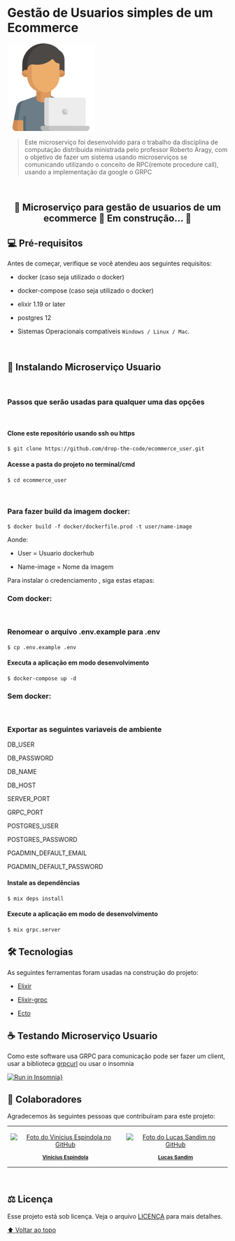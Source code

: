 
# Gestão de Usuarios simples de um Ecommerce

  

<!---Esses são exemplos. Veja https://shields.io para outras pessoas ou para personalizar este conjunto de escudos. Você pode querer incluir dependências, status do projeto e informações de licença aqui--->

  

<!--

  

![GitHub repo size](https://img.shields.io/github/repo-size/Vinny1892/credenciamento-frontend?style=for-the-badge)

  

![GitHub language count](https://img.shields.io/github/languages/count/Vinny1892/credenciamento-frontend?style=for-the-badge)

  

![NPM version](https://img.shields.io/npm/v/npm?style=for-the-badge)

  

![Bitbucket open issues](https://img.shields.io/bitbucket/issues/iuricode/README-template?style=for-the-badge)

  

![Bitbucket open pull requests](https://img.shields.io/bitbucket/pr-raw/iuricode/README-template?style=for-the-badge)

  

![](https://img.shields.io/github/license/Vinny1892/credenciamento-frontend?style=for-the-badge)

  

--->

  

<img  src="resources/programmer.png"  alt="user image"  height="200px"  >

  

  

> Este microserviço foi desenvolvido para o trabalho da disciplina de computação distribuida ministrada pelo professor Roberto Aragy, com o objetivo de fazer um sistema usando microserviços se comunicando utilizando o conceito de RPC(remote procedure call), usando a implementação da google o GRPC

  

<br>

<h2  align="center"> 🚧 Microserviço para gestão de usuarios de um ecommerce 🚀 Em construção... 🚧</h4>

## 💻 Pré-requisitos


Antes de começar, verifique se você atendeu aos seguintes requisitos:

  

<!---Estes são apenas requisitos de exemplo. Adicionar, duplicar ou remover conforme necessário--->

  

* docker (caso seja utilizado o docker)

  

* docker-compose (caso seja utilizado o docker)

  
  

* elixir 1.19 or later

  

* postgres 12

  

* Sistemas Operacionais compativeis `Windows / Linux / Mac`.

<br>


## 🚀 Instalando Microserviço Usuario


<br>

### Passos que serão usadas para qualquer uma das opções


<br>

#### Clone este repositório usando ssh ou https

````
$ git clone https://github.com/drop-the-code/ecommerce_user.git
````
#### Acesse a pasta do projeto no terminal/cmd

```
$ cd ecommerce_user
```

<br>

### Para fazer build da imagem docker:


```docker
$ docker build -f docker/dockerfile.prod -t user/name-image
```

Aonde:


* User = Usuario dockerhub


* Name-image = Nome da imagem


Para instalar o credenciamento , siga estas etapas:

### Com docker:

<br>

### Renomear o arquivo .env.example para .env

```
$ cp .env.example .env
```
#### Executa a aplicação em modo desenvolvimento


```
$ docker-compose up -d
```
### Sem docker:

<br>

### Exportar as seguintes variaveis de ambiente

DB_USER

DB_PASSWORD

DB_NAME

DB_HOST

SERVER_PORT

GRPC_PORT

POSTGRES_USER

POSTGRES_PASSWORD

PGADMIN_DEFAULT_EMAIL

PGADMIN_DEFAULT_PASSWORD


#### Instale as dependências


```
$ mix deps install
```


#### Execute a aplicação em modo de desenvolvimento


```
$ mix grpc.server
```

## 🛠 Tecnologias


As seguintes ferramentas foram usadas na construção do projeto:


-  [Elixir](https://elixir-lang.org/)

-  [Elixir-grpc](https://github.com/elixir-grpc/grpc)

-  [Ecto](https://github.com/elixir-ecto/ecto)

## ☕ Testando Microserviço Usuario


Como este software usa GRPC para comunicação  pode ser fazer um client, usar a biblioteca [grpcurl](https://github.com/fullstorydev/grpcurl) ou usar o insomnia

[![Run in Insomnia}](https://insomnia.rest/images/run.svg)](https://insomnia.rest/run/?label=API%20GRPC%20USER&uri=https%3A%2F%2Fgithub.com%2Fdrop-the-code%2Fecommerce_user%2Fblob%2Fmain%2Finsomnia_workspace.json)

## 🤝 Colaboradores


Agradecemos às seguintes pessoas que contribuíram para este projeto:


<table>

<tr>


<td  align="center">

<a  href="#">

<img  src="https://avatars2.githubusercontent.com/u/41531003?s=460&v=4"  width="100px;"  alt="Foto do Vinicius Espindola no GitHub"/><br>

<sub>

<b>Vinicius Espindola</b>

</sub>

</a>

</td>

<td  align="center">

<a  href="#">

<img  src="https://avatars.githubusercontent.com/u/43496077?v=4"  width="100px;"  alt="Foto do Lucas Sandim no GitHub"/><br>

<sub>

<b>Lucas Sandim</b>

</sub>

</a>

</td>

</table>

<!--

<td align="center">

<a href="#">

<img src="https://s2.glbimg.com/FUcw2usZfSTL6yCCGj3L3v3SpJ8=/smart/e.glbimg.com/og/ed/f/original/2019/04/25/zuckerberg_podcast.jpg" width="100px;" alt="Foto do Mark Zuckerberg"/><br>

<sub>

<b>Mark Zuckerberg</b>

</sub>

</a>

</td>

<td align="center">

<a href="#">

<img src="https://miro.medium.com/max/360/0*1SkS3mSorArvY9kS.jpg" width="100px;" alt="Foto do Steve Jobs"/><br>
<sub>

<b>Steve Jobs</b>

</sub>

</a>

</td>

</tr>

</table>

-->

<!--

## 😄 Seja um dos contribuidores<br>


Quer fazer parte desse projeto? Clique [AQUI](CONTRIBUTING.md) e leia como contribuir.

-->

<br>

## :balance_scale: Licença

Esse projeto está sob licença. Veja o arquivo [LICENÇA](LICENSE) para mais detalhes.


[⬆ Voltar ao topo](#Gestão-de-Usuarios-simples-de-um-Ecommerce)
